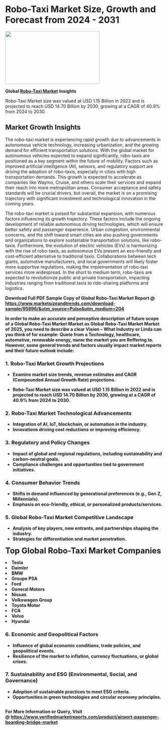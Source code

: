 <H1>Robo-Taxi Market Size, Growth and Forecast from 2024 - 2031</H1><img class="aligncenter size-medium wp-image-584254" src="https://thirdeyenews.in/wp-content/uploads/2024/09/Global-Market-Research-300x168.jpeg" alt="" width="300" height="168" /><p><strong>Global&nbsp;<a href="https://www.marketsizeandtrends.com/download-sample/95896/&amp;utm_source=Pulse&amp;utm_medium=204">Robo-Taxi Market</a> Insights</strong></p><p>Robo-Taxi Market size was valued at USD 1.15 Billion in 2022 and is projected to reach USD 14.70 Billion by 2030, growing at a CAGR of 40.9% from 2024 to 2030.</p><p><h2>Market Growth Insights</h2> <p>The robo-taxi market is experiencing rapid growth due to advancements in autonomous vehicle technology, increasing urbanization, and the growing demand for efficient transportation solutions. With the global market for autonomous vehicles expected to expand significantly, robo-taxis are positioned as a key segment within the future of mobility. Factors such as improved artificial intelligence (AI), sensors, and regulatory support are driving the adoption of robo-taxis, especially in cities with high transportation demands. This growth is expected to accelerate as companies like Waymo, Cruise, and others scale their services and expand their reach into more metropolitan areas. Consumer acceptance and safety standards will be crucial drivers, but overall, the market is on a promising trajectory with significant investment and technological innovation in the coming years. </p> <p><strong></strong></p> <p>The robo-taxi market is poised for substantial expansion, with numerous factors influencing its growth trajectory. These factors include the ongoing development of reliable autonomous driving technologies, which will ensure better safety and passenger experience. Urban congestion, environmental concerns, and the shift toward smart cities are also pushing governments and organizations to explore sustainable transportation solutions, like robo-taxis. Furthermore, the evolution of electric vehicles (EVs) is harmonizing with the rise of robo-taxis, as autonomous EVs present an eco-friendly and cost-efficient alternative to traditional taxis. Collaborations between tech giants, automotive manufacturers, and local governments will likely foster more supportive regulations, making the implementation of robo-taxi services more widespread. In the short to medium term, robo-taxis are expected to revolutionize public and private transportation, impacting industries ranging from traditional taxis to ride-sharing platforms and logistics. <p><strong></p><p><span class=""><strong>Download Full PDF Sample Copy of Global Robo-Taxi Market Report</strong> @ <a href="https://www.marketsizeandtrends.com/download-sample/95896/&amp;utm_source=Pulse&amp;utm_medium=204" target="_blank">https://www.marketsizeandtrends.com/download-sample/95896/&amp;utm_source=Pulse&amp;utm_medium=204</a></span></p><p>In order to make an accurate and perceptive description of future scope of a Global&nbsp;Robo-Taxi Market Market as Global&nbsp;Robo-Taxi Market Market of 2025, you need to describe a clear Vision &ndash; What Industry or Linda can you think of for example: Quote from a Technology, healthcare, automotive, renewable energy, name the market you are Reffering to. However, some general trends and factors usually impact market reports and their future outlook include:</p><h3>1.&nbsp;<strong>Robo-Taxi Market Growth Projections</strong></h3><ul><li>Examine market size trends, revenue estimates and CAGR (Compounded Annual Growth Rate) projections.</li><li><p>Robo-Taxi Market size was valued at USD 1.15 Billion in 2022 and is projected to reach USD 14.70 Billion by 2030, growing at a CAGR of 40.9% from 2024 to 2030.</p></li></ul><h3>2.&nbsp;<strong>Robo-Taxi Market Technological Advancements</strong></h3><ul><li>Integration of AI, IoT, blockchain, or automation in the industry.</li><li>Innovations driving cost reductions or improving efficiency.</li></ul><h3>3.&nbsp;<strong>Regulatory and Policy Changes</strong></h3><ul><li>Impact of global and regional regulations, including sustainability and carbon-neutral goals.</li><li>Compliance challenges and opportunities tied to government initiatives.</li></ul><h3>4.&nbsp;<strong>Consumer Behavior Trends</strong></h3><ul><li>Shifts in demand influenced by generational preferences (e.g., Gen Z, Millennials).</li><li>Emphasis on eco-friendly, ethical, or personalized products/services.</li></ul><h3>5.&nbsp;<strong>Global Robo-Taxi Market Competitive Landscape</strong></h3><ul><li>Analysis of key players, new entrants, and partnerships shaping the industry.</li><li>Strategies for differentiation and market penetration.</li></ul><p data-pm-slice="1 1 []"><span style="color: inherit; font-family: inherit; font-size: 25px;">Top Global Robo-Taxi Market Companies</span></p><div class="" data-test-id=""><p><li>Tesla</li><li> Daimler</li><li> BMW</li><li> Groupe PSA</li><li> Ford</li><li> General Motors</li><li> Nissan</li><li> Volkswagen Group</li><li> Toyota Motor</li><li> FCA</li><li> Volvo</li><li> Hyundai</li></p></div><h3>6.&nbsp;<strong>Economic and Geopolitical Factors</strong></h3><ul><li>Influence of global economic conditions, trade policies, and geopolitical events.</li><li>Resilience of the market to inflation, currency fluctuations, or global crises.</li></ul><h3>7.&nbsp;<strong>Sustainability and ESG (Environmental, Social, and Governance)</strong></h3><ul><li>Adoption of sustainable practices to meet ESG criteria.</li><li>Opportunities in green technologies and circular economy principles.</li></ul><h2><strong style="font-size: 14px;">For More Information or Query, Visit @&nbsp;</strong><a style="background-color: #ffffff; font-size: 14px;" href="https://www.marketsizeandtrends.com/report/robo-taxi-market/" target="_blank">https://www.verifiedmarketreports.com/product/airport-passenger-boarding-bridge-market</a></h2>
